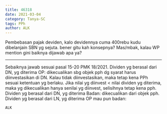 ```yaml
---
title: 46318
date: 2021-03-04
category: Tanya-SC
tags: PPh
author: ALK
---
```


Pembebasan pajak deviden, kalo devidennya cuma 400rebu kudu dibelanjain SBN yg sejuta. bener gitu kah konsepnya? Mas/mbak, kalau WP mention gini baiknya dijawab apa ya?

---

Sebaiknya jawab sesuai pasal 15-20 PMK 18/2021. Dividen yg berasal dari DN, yg diterima OP: dikecualikan sbg objek pph dg syarat harus diinvestasikan di DN. Kalau tidak diinvestasikan, maka tetap kena PPh sesuai ketentuan yg berlaku. Jika nilai yg diinvest < nilai dividen yg diterima, maka yg dikecualikan hanya senilai yg diinvest, selisihnya tetap kena pph. Dividen yg berasal dari DN, yg diterima Badan: dikecualikan dari objek pph. Dividen yg berasal dari LN, yg diterima OP mau pun badan:

`ALK`
